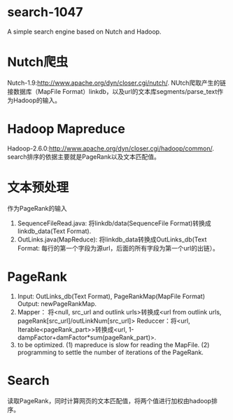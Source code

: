 # search-1047
A simple search engine based on Nutch and Hadoop.

# Nutch爬虫
Nutch-1.9:http://www.apache.org/dyn/closer.cgi/nutch/.
NUtch爬取产生的链接数据库（MapFile Format）linkdb，以及url的文本库segments/parse_text作为Hadoop的输入。

# Hadoop Mapreduce
Hadoop-2.6.0:http://www.apache.org/dyn/closer.cgi/hadoop/common/.
search排序的依据主要就是PageRank以及文本匹配值。

# 文本预处理
作为PageRank的输入
1. SequenceFileRead.java: 将linkdb/data(SequenceFile Format)转换成linkdb_data(Text Format).
2. OutLinks.java(MapReduce): 将linkdb_data转换成OutLinks_db(Text Format: 每行的第一个字段为源url，后面的所有字段为第一个url的出链）。

# PageRank
1. Input: OutLinks_db(Text Format), PageRankMap(MapFile Format)
Output: newPageRankMap.
2. Mapper： 将\<null, src_url and outlink urls\>转换成\<url from outlink urls, pageRank[src_url]/outLinkNum[src_url]\>
Reduccer：将\<url, Iterable\<pageRank_part\>\>转换成\<url, 1-dampFactor+damFactor*sum(pageRank_part)\>.
3. to be optimized.
(1) mapreduce is slow for reading the MapFile.
(2) programming to settle the number of iterations of the PageRank.

# Search
读取PageRank，同时计算网页的文本匹配值，将两个值进行加权由hadoop排序。

